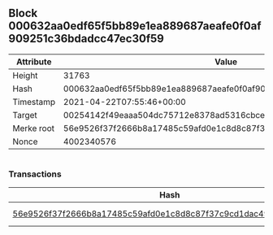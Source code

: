 ## Block 000632aa0edf65f5bb89e1ea889687aeafe0f0af909251c36bdadcc47ec30f59

Attribute | Value
--- | ---
Height | 31763
Hash | 000632aa0edf65f5bb89e1ea889687aeafe0f0af909251c36bdadcc47ec30f59
Timestamp | 2021-04-22T07:55:46+00:00
Target | 00254142f49eaaa504dc75712e8378ad5316cbcead634704b3734b6271167cc4
Merke root | 56e9526f37f2666b8a17485c59afd0e1c8d8c87f37c9cd1dac49eb9b8dcf06ba
Nonce | 4002340576

```

```

### Transactions

Hash | Amount
--- | ---
[56e9526f37f2666b8a17485c59afd0e1c8d8c87f37c9cd1dac49eb9b8dcf06ba](56e9526f37f2666b8a17485c59afd0e1c8d8c87f37c9cd1dac49eb9b8dcf06ba.md) | 10.00000000 SKEPTI 
